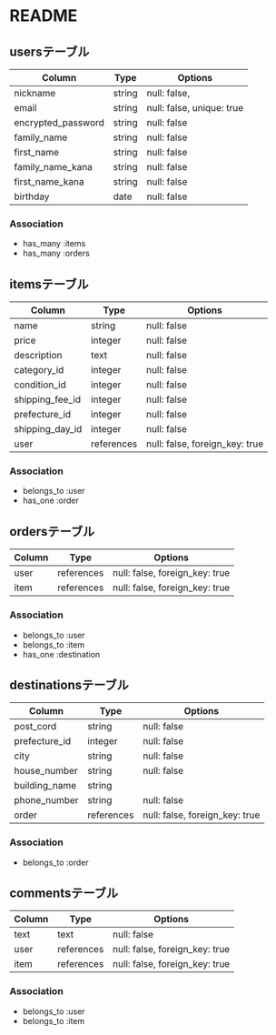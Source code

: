 # README

## usersテーブル

| Column             | Type    | Options                   |
|--------------------|---------|---------------------------|
| nickname           | string  | null: false,              |
| email              | string  | null: false, unique: true |
| encrypted_password | string  | null: false               |
| family_name        | string  | null: false               |
| first_name         | string  | null: false               |
| family_name_kana   | string  | null: false               |
| first_name_kana    | string  | null: false               |
| birthday           | date    | null: false               |

### Association
- has_many :items
- has_many :orders


## itemsテーブル

| Column              | Type       | Options                       |
|---------------------|------------|-------------------------------|
| name                | string     | null: false                   |
| price               | integer    | null: false                   |
| description         | text       | null: false                   |
| category_id         | integer    | null: false                   |
| condition_id        | integer    | null: false                   |
| shipping_fee_id     | integer    | null: false                   |
| prefecture_id       | integer    | null: false                   |
| shipping_day_id     | integer    | null: false                   |
| user                | references | null: false, foreign_key: true| 

### Association
- belongs_to :user
- has_one :order


## ordersテーブル

| Column | Type       | Options                       |
|--------|------------|-------------------------------|
| user   | references | null: false, foreign_key: true|
| item   | references | null: false, foreign_key: true| 

### Association
- belongs_to :user
- belongs_to :item
- has_one :destination


## destinationsテーブル

| Column        | Type       | Options                        |
|---------------|------------|--------------------------------|
| post_cord     | string     | null: false                    |
| prefecture_id | integer    | null: false                    |
| city          | string     | null: false                    |
| house_number  | string     | null: false                    |
| building_name | string     |                                |
| phone_number  | string     | null: false                    |
| order         | references | null: false, foreign_key: true |

### Association
- belongs_to :order

## commentsテーブル
| Column | Type       | Options                        |
| ------ | ---------- | ------------------------------ |
| text   | text       | null: false                    |
| user   | references | null: false, foreign_key: true |
| item   | references | null: false, foreign_key: true |

### Association

- belongs_to :user
- belongs_to :item